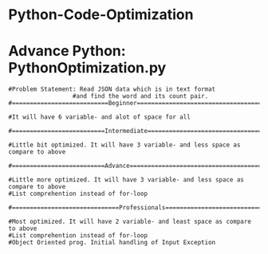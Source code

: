 # Python-Code-Optimization
# Advance Python: PythonOptimization.py
    #Problem Statement: Read JSON data which is in text format
                      #and find the word and its count pair.
    #===========================Beginner====================================

    #It will have 6 variable- and alot of space for all

    #==========================Intermediate=====================================

    #Little bit optimized. It will have 3 variable- and less space as compare to above

    #==========================Advance=====================================

    #Little more optimized. It will have 3 variable- and less space as compare to above
    #List comprehention instead of for-loop

    #==============================Professionals===================================

    #Most optimized. It will have 2 variable- and least space as compare to above
    #List comprehention instead of for-loop
    #Object Oriented prog. Initial handling of Input Exception
